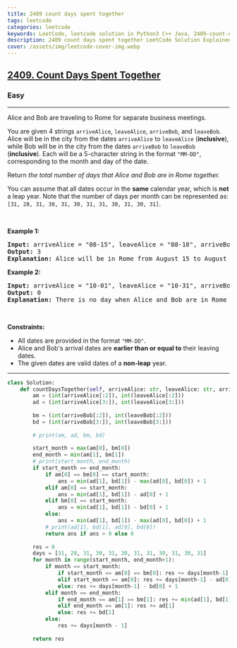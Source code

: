 ```yaml
---
title: 2409 count days spent together
tags: leetcode
categories: leetcode
keywords: LeetCode, leetcode solution in Python3 C++ Java, 2409-count-days-spent-together solution
description: 2409 count days spent together LeetCode Solution Explained
cover: /assets/img/leetcode-cover-img.webp
---
```





<h2><a href="https://leetcode.com/problems/count-days-spent-together/">2409. Count Days Spent Together</a></h2><h3>Easy</h3><hr><div><p>Alice and Bob are traveling to Rome for separate business meetings.</p>

<p>You are given 4 strings <code>arriveAlice</code>, <code>leaveAlice</code>, <code>arriveBob</code>, and <code>leaveBob</code>. Alice will be in the city from the dates <code>arriveAlice</code> to <code>leaveAlice</code> (<strong>inclusive</strong>), while Bob will be in the city from the dates <code>arriveBob</code> to <code>leaveBob</code> (<strong>inclusive</strong>). Each will be a 5-character string in the format <code>"MM-DD"</code>, corresponding to the month and day of the date.</p>

<p>Return<em> the total number of days that Alice and Bob are in Rome together.</em></p>

<p>You can assume that all dates occur in the <strong>same</strong> calendar year, which is <strong>not</strong> a leap year. Note that the number of days per month can be represented as: <code>[31, 28, 31, 30, 31, 30, 31, 31, 30, 31, 30, 31]</code>.</p>

<p>&nbsp;</p>
<p><strong>Example 1:</strong></p>

<pre><strong>Input:</strong> arriveAlice = "08-15", leaveAlice = "08-18", arriveBob = "08-16", leaveBob = "08-19"
<strong>Output:</strong> 3
<strong>Explanation:</strong> Alice will be in Rome from August 15 to August 18. Bob will be in Rome from August 16 to August 19. They are both in Rome together on August 16th, 17th, and 18th, so the answer is 3.
</pre>

<p><strong>Example 2:</strong></p>

<pre><strong>Input:</strong> arriveAlice = "10-01", leaveAlice = "10-31", arriveBob = "11-01", leaveBob = "12-31"
<strong>Output:</strong> 0
<strong>Explanation:</strong> There is no day when Alice and Bob are in Rome together, so we return 0.
</pre>

<p>&nbsp;</p>
<p><strong>Constraints:</strong></p>

<ul>
	<li>All dates are provided in the format <code>"MM-DD"</code>.</li>
	<li>Alice and Bob's arrival dates are <strong>earlier than or equal to</strong> their leaving dates.</li>
	<li>The given dates are valid dates of a <strong>non-leap</strong> year.</li>
</ul>
</div>

---




```python
class Solution:
    def countDaysTogether(self, arriveAlice: str, leaveAlice: str, arriveBob: str, leaveBob: str) -> int:
        am = (int(arriveAlice[:2]), int(leaveAlice[:2]))
        ad = (int(arriveAlice[3:]), int(leaveAlice[3:]))
        
        bm = (int(arriveBob[:2]), int(leaveBob[:2]))
        bd = (int(arriveBob[3:]), int(leaveBob[3:]))
        
        # print(am, ad, bm, bd)
        
        start_month = max(am[0], bm[0])
        end_month = min(am[1], bm[1])
        # print(start_month, end_month)
        if start_month == end_month:
            if am[0] == bm[0] == start_month:
                ans = min(ad[1], bd[1]) - max(ad[0], bd[0]) + 1
            elif am[0] == start_month:
                ans = min(ad[1], bd[1]) - ad[0] + 1
            elif bm[0] == start_month:
                ans = min(ad[1], bd[1]) - bd[0] + 1 
            else:
                ans = min(ad[1], bd[1]) - max(ad[0], bd[0]) + 1
            # print(ad[1], bd[1], ad[0], bd[0])
            return ans if ans > 0 else 0
        
        res = 0
        days = [31, 28, 31, 30, 31, 30, 31, 31, 30, 31, 30, 31]
        for month in range(start_month, end_month+1):
            if month == start_month:
                if start_month == am[0] == bm[0]: res += days[month-1] - max(ad[0], bd[0]) + 1
                elif start_month == am[0]: res += days[month-1] - ad[0] + 1
                else: res += days[month-1] - bd[0] + 1
            elif month == end_month:
                if end_month == am[1] == bm[1]: res += min(ad[1], bd[1])
                elif end_month == am[1]: res += ad[1]
                else: res += bd[1]
            else:
                res += days[month - 1]
        
        return res
```
